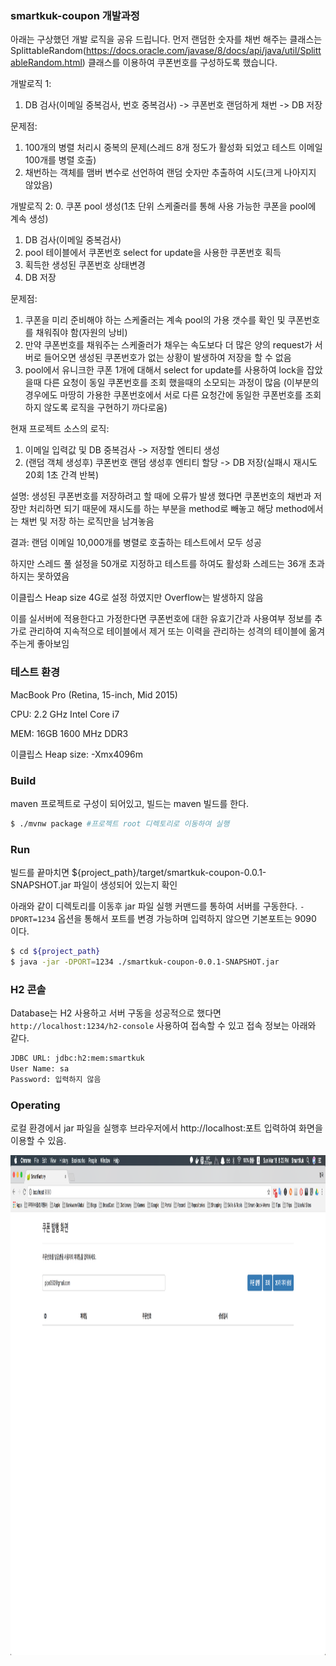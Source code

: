 ### smartkuk-coupon 개발과정 ###

아래는 구상했던 개발 로직을 공유 드립니다. 먼저 랜덤한 숫자를 채번 해주는 클래스는 SplittableRandom(https://docs.oracle.com/javase/8/docs/api/java/util/SplittableRandom.html) 클래스를 이용하여 쿠폰번호를 구성하도록 했습니다.

개발로직 1:
1. DB 검사(이메일 중복검사, 번호 중복검사) -> 쿠폰번호 랜덤하게 채번 -> DB 저장

문제점:
1. 100개의 병렬 처리시 중복의 문제(스레드 8개 정도가 활성화 되었고 테스트 이메일 100개를 병렬 호출)
2. 채번하는 객체를 맴버 변수로 선언하여 랜덤 숫자만 추출하여 시도(크게 나아지지 않았음)


개발로직 2:
0. 쿠폰 pool 생성(1초 단위 스케줄러를 통해 사용 가능한 쿠폰을 pool에 계속 생성)
1. DB 검사(이메일 중복검사)
2. pool 테이블에서 쿠폰번호 select for update을 사용한 쿠폰번호 획득
3. 획득한 생성된 쿠폰번호 상태변경
4. DB 저장

문제점:
1. 쿠폰을 미리 준비해야 하는 스케줄러는 계속 pool의 가용 갯수를 확인 및 쿠폰번호를 채워줘야 함(자원의 낭비)
2. 만약 쿠폰번호를 채워주는 스케줄러가 채우는 속도보다 더 많은 양의 request가 서버로 들어오면 생성된 쿠폰번호가 없는 상황이 발생하여 저장을 할 수 없음
3. pool에서 유니크한 쿠폰 1개에 대해서 select for update를 사용하여 lock을 잡았을때 다른 요청이 동일 쿠폰번호를 조회 했을때의 소모되는 과정이 많음
   (이부분의 경우에도 마땅히 가용한 쿠폰번호에서 서로 다른 요청간에 동일한 쿠폰번호를 조회하지 않도록 로직을 구현하기 까다로움)


현재 프로젝트 소스의 로직:
1. 이메일 입력값 및 DB 중복검사 -> 저장할 엔티티 생성
2. (랜덤 객체 생성후) 쿠폰번호 랜덤 생성후 엔티티 할당 -> DB 저장(실패시 재시도 20회 1초 간격 반복)

설명: 생성된 쿠폰번호를 저장하려고 할 때에 오류가 발생 했다면 쿠폰번호의 채번과 저장만 처리하면 되기 때문에 재시도를 하는 부분을 method로 빼놓고 해당 method에서는 채번 및 저장 하는 로직만을 남겨놓음 

결과:
랜덤 이메일 10,000개를 병렬로 호출하는 테스트에서 모두 성공

하지만 스레드 풀 설정을 50개로 지정하고 테스트를 하여도 활성화 스레드는 36개 초과하지는 못하였음

이클립스 Heap size 4G로 설정 하였지만 Overflow는 발생하지 않음

이를 실서버에 적용한다고 가정한다면 쿠폰번호에 대한 유효기간과 사용여부 정보를 추가로 관리하여 지속적으로 테이블에서 제거 또는 이력을 관리하는 성격의 테이블에 옮겨 주는게 좋아보임


### 테스트 환경 ###
MacBook Pro (Retina, 15-inch, Mid 2015)

CPU: 2.2 GHz Intel Core i7

MEM: 16GB 1600 MHz DDR3

이클립스 Heap size: -Xmx4096m



### Build ###
maven 프로젝트로 구성이 되어있고, 빌드는 maven 빌드를 한다.

```bash
$ ./mvnw package #프로젝트 root 디렉토리로 이동하여 실행
```

### Run ###
빌드를 끝마치면 ${project_path}/target/smartkuk-coupon-0.0.1-SNAPSHOT.jar 파일이 생성되어 있는지 확인

아래와 같이 디렉토리를 이동후 jar 파일 실행 커맨드를 통하여 서버를 구동한다. `-DPORT=1234` 옵션을 통해서 포트를 변경 가능하며 입력하지 않으면 기본포트는 9090 이다.

```bash
$ cd ${project_path}
$ java -jar -DPORT=1234 ./smartkuk-coupon-0.0.1-SNAPSHOT.jar
```

### H2 콘솔 ###
Database는 H2 사용하고 서버 구동을 성공적으로 했다면 `http://localhost:1234/h2-console` 사용하여 접속할 수 있고 접속 정보는 아래와 같다.

```bash
JDBC URL: jdbc:h2:mem:smartkuk
User Name: sa
Password: 입력하지 않음
```

### Operating ###
로컬 환경에서 jar 파일을 실행후 브라우저에서 http://localhost:포트 입력하여 화면을 이용할 수 있음.

<img width="1280px" height="800px" src="./coupon_view.png" align="left" ></img>

[SplittableRandom]: https://docs.oracle.com/javase/8/docs/api/java/util/SplittableRandom.html
